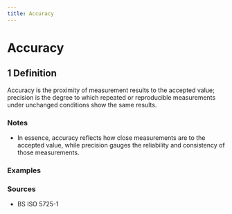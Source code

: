 ```yaml
---
title: Accuracy
---
```


# Accuracy

## 1 Definition

Accuracy is the proximity of measurement results to the accepted value; precision is the degree to which repeated or reproducible measurements under unchanged conditions show the same results.

### Notes
- In essence, accuracy reflects how close measurements are to the accepted value, while precision gauges the reliability and consistency of those measurements.

### Examples 

### Sources
- BS ISO 5725-1
